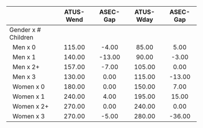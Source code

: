 
|                      |    ATUS-Wend |     ASEC-Gap |    ATUS-Wday |     ASEC-Gap |
| -------------------- | :----------: | :----------: | :----------: | :----------: |
| Gender x # Children  |              |              |              |              |
| &nbsp;&nbsp;Men x 0  |       115.00 |        -4.00 |        85.00 |         5.00 |
| &nbsp;&nbsp;Men x 1  |       140.00 |       -13.00 |        90.00 |        -3.00 |
| &nbsp;&nbsp;Men x 2+ |       157.00 |        -7.00 |       105.00 |         0.00 |
| &nbsp;&nbsp;Men x 3  |       130.00 |         0.00 |       115.00 |       -13.00 |
| &nbsp;&nbsp;Women x 0 |       180.00 |         0.00 |       150.00 |         7.00 |
| &nbsp;&nbsp;Women x 1 |       240.00 |         4.00 |       195.00 |        15.00 |
| &nbsp;&nbsp;Women x 2+ |       270.00 |         0.00 |       240.00 |         0.00 |
| &nbsp;&nbsp;Women x 3 |       270.00 |        -5.00 |       280.00 |       -36.00 |

